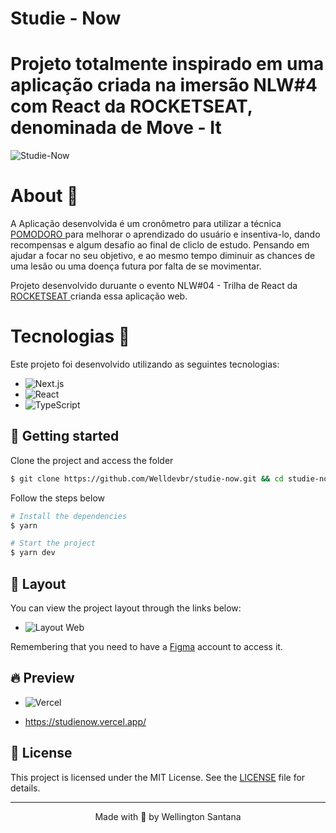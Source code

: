 # Studie - Now
<h1>
  Projeto totalmente inspirado em uma aplicação criada na imersão  NLW#4 com React da ROCKETSEAT, 
  denominada de Move - It                                                                            
</h1>

<img alt="Studie-Now" title="Studie-Now" src="https://i.imgur.com/U1j4Ann.png" />




# About 📃
A Aplicação desenvolvida é um cronômetro para utilizar  a técnica <a href="https://www.google.com/search?kgmid=/m/0b6gcp8&hl=pt-BR&q=T%C3%A9cnica+pomodoro&kgs=7eb54a9a0a36e478&shndl=0&source=sh/x/kp&entrypoint=sh/x/kp">POMODORO </a>
para melhorar o aprendizado do usuário e insentiva-lo, dando recompensas e algum desafio ao final de cliclo de estudo. Pensando em ajudar a focar no seu objetivo, e ao mesmo tempo diminuir as chances de uma lesão ou uma doença futura por falta de se movimentar.


Projeto desenvolvido duruante o evento NLW#04 - Trilha de React da <a href="https://rocketseat.com.br"> ROCKETSEAT </a> crianda essa aplicação web.


# Tecnologias  🚀
Este projeto foi desenvolvido utilizando as seguintes tecnologias:

- ![Next.js](https://img.shields.io/badge/Next-0D1117?style=for-the-badge&logo=next&labelColor=0D1117)&nbsp; 
- ![React](https://img.shields.io/badge/React-20232A?style=for-the-badge&logo=react&logoColor=61DAFB)
- ![TypeScript](https://img.shields.io/badge/TypeScript-007ACC?style=for-the-badge&logo=typescript&logoColor=white)

## 🚀 Getting started

Clone the project and access the folder

```bash
$ git clone https://github.com/Welldevbr/studie-now.git && cd studie-now
```

Follow the steps below
```bash
# Install the dependencies
$ yarn

# Start the project
$ yarn dev
```


## 🔖 Layout 

You can view the project layout through the links below:

- ![Layout Web](https://www.figma.com/file/yYMjbKN7bOUKhrblOHAr06/inspiration?node-id=160%3A2761) 

Remembering that you need to have a [Figma](http://figma.com/) account to access it.

## 🔥 Preview

- ![Vercel](https://img.shields.io/badge/Vercel-000000?style=for-the-badge&logo=vercel&logoColor=white)
 
- https://studienow.vercel.app/


## 📝 License

This project is licensed under the MIT License. See the [LICENSE](LICENSE.md) file for details.


---

<p align="center">Made with 💜 by Wellington Santana</p>
